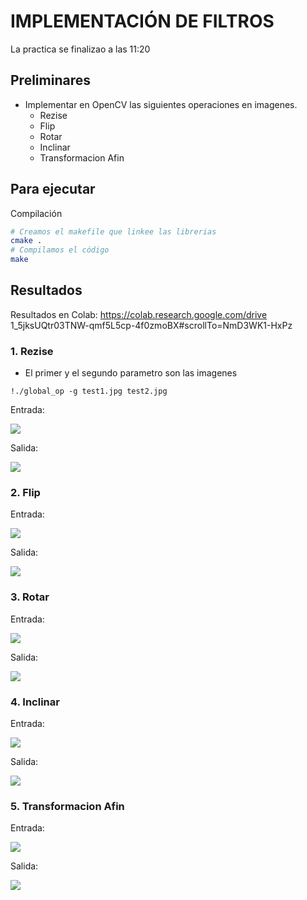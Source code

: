 # IMPLEMENTACIÓN DE FILTROS 
La practica se finalizao a las 11:20
## Preliminares
- Implementar en OpenCV las siguientes operaciones en imagenes.
  - Rezise
  - Flip
  - Rotar
  - Inclinar
  - Transformacion Afin

## Para ejecutar
Compilación
```bash
# Creamos el makefile que linkee las librerias
cmake .
# Compilamos el código
make
```

## Resultados
Resultados en Colab: https://colab.research.google.com/drive 1_5jksUQtr03TNW-qmf5L5cp-4f0zmoBX#scrollTo=NmD3WK1-HxPz

### 1. Rezise
- El primer y el segundo parametro son las imagenes 
```
!./global_op -g test1.jpg test2.jpg
```

Entrada:
  
  ![](test1.jpg)

Salida:
 
 ![](rezise.jpg)
 
  
### 2. Flip
Entrada:

  ![](test2.jpg)
  
Salida:  
  
  ![](flip.jpg)
  
### 3. Rotar
Entrada:
  
  ![](test1.jpg) 
    
Salida:  
   
  ![](rotar.jpg)
  
### 4. Inclinar
Entrada:
  
  ![](test2.jpg) 
    
Salida:  
   
  ![](inclinar.jpg)

### 5. Transformacion Afin
Entrada:
  
  ![](test1.jpg) 
    
Salida:  
   
  ![](transformacion_afin.jpg)




